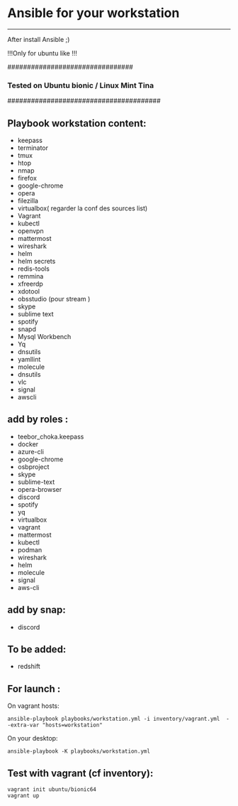 # Ansible for your workstation
-----------------------------

After install Ansible ;) 


!!!Only for ubuntu like  !!!

################################
### Tested on Ubuntu bionic / Linux Mint Tina
#######################################
 
Playbook workstation content:  
-----------------------------------
- keepass
- terminator
- tmux
- htop
- nmap
- firefox
- google-chrome
- opera
- filezilla
- virtualbox( regarder la conf des sources list)
- Vagrant
- kubectl
- openvpn
- mattermost
- wireshark
- helm
- helm secrets
- redis-tools
- remmina
- xfreerdp
- xdotool
- obsstudio (pour stream )
- skype
- sublime text
- spotify
- snapd
- Mysql Workbench
- Yq
- dnsutils
- yamllint
- molecule
- dnsutils
- vlc
- signal
- awscli




add by roles : 
-----------------

- teebor_choka.keepass
- docker
- azure-cli
- google-chrome
- osbproject
- skype
- sublime-text
- opera-browser
- discord
- spotify
- yq
- virtualbox
- vagrant
- mattermost
- kubectl
- podman
- wireshark
- helm
- molecule
- signal
- aws-cli



add by snap: 
------------
- discord



To be added:  
-------------
- redshift


For launch : 
-------------

On vagrant hosts: 
```
ansible-playbook playbooks/workstation.yml -i inventory/vagrant.yml  --extra-var "hosts=workstation"
```

On your desktop:
```
ansible-playbook -K playbooks/workstation.yml 
```




Test with vagrant (cf inventory):
----------------------------------

```
vagrant init ubuntu/bionic64
vagrant up
```
